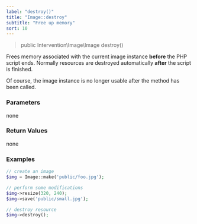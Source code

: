 ```yaml
---
label: "destroy()"
title: "Image::destroy"
subtitle: "Free up memory"
sort: 10
---
```


> public Intervention\Image\Image destroy()

Frees memory associated with the current image instance **before** the PHP script ends. Normally resources are destroyed automatically **after** the script is finished.

Of course, the image instance is no longer usable after the method has been called.

### Parameters
none

### Return Values
none

### Examples

```php
// create an image
$img = Image::make('public/foo.jpg');

// perform some modifications
$img->resize(320, 240);
$img->save('public/small.jpg');

// destroy resource
$img->destroy();
```
